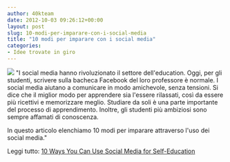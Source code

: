 ```yaml
---
author: 40kteam
date: 2012-10-03 09:26:12+00:00
layout: post
slug: 10-modi-per-imparare-con-i-social-media
title: "10 modi per imparare con i social media"
categories:
- Idee trovate in giro
---
```


![](http://40k.it/wp-content/uploads/2012/10/Social_Media.jpeg) "I social media hanno rivoluzionato il settore dell'education. Oggi, per gli studenti, scrivere sulla bacheca Facebook del loro professore è normale. I social media aiutano a comunicare in modo amichevole, senza tensioni. Si dice che il miglior modo per apprendere sia l'essere rilassati, così da essere più ricettivi e memorizzare meglio. Studiare da soli è una parte importante del processo di apprendimento. Inoltre, gli studenti più ambiziosi sono sempre affamati di conoscenza. 

In questo articolo elenchiamo 10 modi per imparare attraverso l'uso dei social media."

Leggi tutto: [10 Ways You Can Use Social Media for Self-Education](http://learningonlineinfo.org/10-ways-use-social-media-self-education/)
